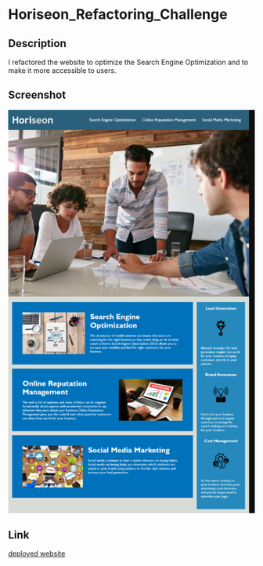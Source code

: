 # Horiseon_Refactoring_Challenge

## Description
I refactored the website to optimize the Search Engine Optimization and to make it more accessible to users.

## Screenshot
![Screenshot of webiste](./assets/images/Screenshot.png)


## Link
[deployed website]()
